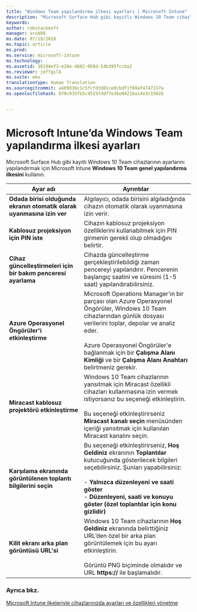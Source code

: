 ```yaml
---
title: "Windows Team yapılandırma ilkesi ayarları | Microsoft Intune"
description: "Microsoft Surface Hub gibi kayıtlı Windows 10 Team cihazlarının ayarlarını yapılandırmak için Microsoft Intune **Windows 10 Team genel yapılandırma ilkesini** kullanın."
keywords: 
author: robstackmsft
manager: arob98
ms.date: 07/19/2016
ms.topic: article
ms.prod: 
ms.service: microsoft-intune
ms.technology: 
ms.assetid: 38194ef3-e26e-4682-958d-14b395fccba1
ms.reviewer: jeffgilb
ms.suite: ems
translationtype: Human Translation
ms.sourcegitcommit: a409d36c1c5fcfd3d81ce0cbdf1f69af4747157a
ms.openlocfilehash: b70c935fb5c4525fddf7e36e8421ba14e3c15026


---
```


# Microsoft Intune’da Windows Team yapılandırma ilkesi ayarları
Microsoft Surface Hub gibi kayıtlı Windows 10 Team cihazlarının ayarlarını yapılandırmak için Microsoft Intune **Windows 10 Team genel yapılandırma ilkesini** kullanın.

|Ayar adı|Ayrıntılar|
|----------------|-----------|
|**Odada birisi olduğunda ekranın otomatik olarak uyanmasına izin ver**|Algılayıcı, odada birisini algıladığında cihazın otomatik olarak uyanmasına izin verir.|
|**Kablosuz projeksiyon için PIN iste**|Cihazın kablosuz projeksiyon özelliklerini kullanabilmek için PIN girmenin gerekli olup olmadığını belirtir.|
|**Cihaz güncelleştirmeleri için bir bakım penceresi ayarlama**|Cihazda güncelleştirme gerçekleştirilebildiği zaman pencereyi yapılandırır. Pencerenin başlangıç saatini ve süresini (1-5 saat) yapılandırabilirsiniz.|
|**Azure Operasyonel Öngörüler'i etkinleştirme**|Microsoft Operations Manager’ın bir parçası olan Azure Operasyonel Öngörüler, Windows 10 Team cihazlarından günlük dosyası verilerini toplar, depolar ve analiz eder.<br /><br />Azure Operasyonel Öngörüler'e bağlanmak için bir **Çalışma Alanı Kimliği** ve bir **Çalışma Alanı Anahtarı** belirtmeniz gerekir.|
|**Miracast kablosuz projektörü etkinleştirme**|Windows 10 Team cihazlarının yansıtmak için Miracast özellikli cihazları kullanmasına izin vermek istiyorsanız bu seçeneği etkinleştirin.<br /><br />Bu seçeneği etkinleştirirseniz **Miracast kanalı seçin** menüsünden içeriği yansıtmak için kullanılan Miracast kanalını seçin.|
|**Karşılama ekranında görüntülenen toplantı bilgilerini seçin**|Bu seçeneği etkinleştirirseniz, **Hoş Geldiniz** ekranının **Toplantılar** kutucuğunda gösterilecek bilgileri seçebilirsiniz. Şunları yapabilirsiniz:<br /><br />-   **Yalnızca düzenleyeni ve saati göster**<br />-   **Düzenleyeni, saati ve konuyu göster (özel toplantılar için konu gizlidir)**|
|**Kilit ekranı arka plan görüntüsü URL'si**|Windows 10 Team cihazlarının **Hoş Geldiniz** ekranında belirttiğiniz URL’den özel bir arka plan görüntülemek için bu ayarı etkinleştirin.<br /><br />Görüntü PNG biçiminde olmalıdır ve URL **https://** ile başlamalıdır.|


### Ayrıca bkz.
[Microsoft Intune ilkeleriyle cihazlarınızda ayarları ve özellikleri yönetme](manage-settings-and-features-on-your-devices-with-microsoft-intune-policies.md)




<!--HONumber=Jul16_HO3-->


